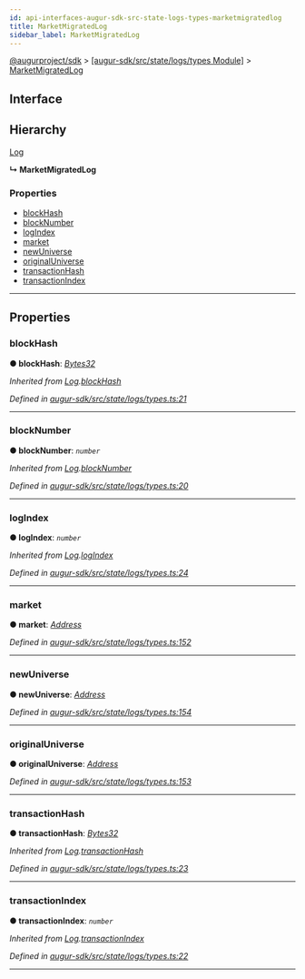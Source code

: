 ```yaml
---
id: api-interfaces-augur-sdk-src-state-logs-types-marketmigratedlog
title: MarketMigratedLog
sidebar_label: MarketMigratedLog
---
```


[@augurproject/sdk](api-readme.md) > [[augur-sdk/src/state/logs/types Module]](api-modules-augur-sdk-src-state-logs-types-module.md) > [MarketMigratedLog](api-interfaces-augur-sdk-src-state-logs-types-marketmigratedlog.md)

## Interface

## Hierarchy

 [Log](api-interfaces-augur-sdk-src-state-logs-types-log.md)

**↳ MarketMigratedLog**

### Properties

* [blockHash](api-interfaces-augur-sdk-src-state-logs-types-marketmigratedlog.md#blockhash)
* [blockNumber](api-interfaces-augur-sdk-src-state-logs-types-marketmigratedlog.md#blocknumber)
* [logIndex](api-interfaces-augur-sdk-src-state-logs-types-marketmigratedlog.md#logindex)
* [market](api-interfaces-augur-sdk-src-state-logs-types-marketmigratedlog.md#market)
* [newUniverse](api-interfaces-augur-sdk-src-state-logs-types-marketmigratedlog.md#newuniverse)
* [originalUniverse](api-interfaces-augur-sdk-src-state-logs-types-marketmigratedlog.md#originaluniverse)
* [transactionHash](api-interfaces-augur-sdk-src-state-logs-types-marketmigratedlog.md#transactionhash)
* [transactionIndex](api-interfaces-augur-sdk-src-state-logs-types-marketmigratedlog.md#transactionindex)

---

## Properties

<a id="blockhash"></a>

###  blockHash

**● blockHash**: *[Bytes32](api-modules-augur-sdk-src-state-logs-types-module.md#bytes32)*

*Inherited from [Log](api-interfaces-augur-sdk-src-state-logs-types-log.md).[blockHash](api-interfaces-augur-sdk-src-state-logs-types-log.md#blockhash)*

*Defined in [augur-sdk/src/state/logs/types.ts:21](https://github.com/AugurProject/augur/blob/3727cd4ec9/packages/augur-sdk/src/state/logs/types.ts#L21)*

___
<a id="blocknumber"></a>

###  blockNumber

**● blockNumber**: *`number`*

*Inherited from [Log](api-interfaces-augur-sdk-src-state-logs-types-log.md).[blockNumber](api-interfaces-augur-sdk-src-state-logs-types-log.md#blocknumber)*

*Defined in [augur-sdk/src/state/logs/types.ts:20](https://github.com/AugurProject/augur/blob/3727cd4ec9/packages/augur-sdk/src/state/logs/types.ts#L20)*

___
<a id="logindex"></a>

###  logIndex

**● logIndex**: *`number`*

*Inherited from [Log](api-interfaces-augur-sdk-src-state-logs-types-log.md).[logIndex](api-interfaces-augur-sdk-src-state-logs-types-log.md#logindex)*

*Defined in [augur-sdk/src/state/logs/types.ts:24](https://github.com/AugurProject/augur/blob/3727cd4ec9/packages/augur-sdk/src/state/logs/types.ts#L24)*

___
<a id="market"></a>

###  market

**● market**: *[Address](api-modules-augur-sdk-src-state-logs-types-module.md#address)*

*Defined in [augur-sdk/src/state/logs/types.ts:152](https://github.com/AugurProject/augur/blob/3727cd4ec9/packages/augur-sdk/src/state/logs/types.ts#L152)*

___
<a id="newuniverse"></a>

###  newUniverse

**● newUniverse**: *[Address](api-modules-augur-sdk-src-state-logs-types-module.md#address)*

*Defined in [augur-sdk/src/state/logs/types.ts:154](https://github.com/AugurProject/augur/blob/3727cd4ec9/packages/augur-sdk/src/state/logs/types.ts#L154)*

___
<a id="originaluniverse"></a>

###  originalUniverse

**● originalUniverse**: *[Address](api-modules-augur-sdk-src-state-logs-types-module.md#address)*

*Defined in [augur-sdk/src/state/logs/types.ts:153](https://github.com/AugurProject/augur/blob/3727cd4ec9/packages/augur-sdk/src/state/logs/types.ts#L153)*

___
<a id="transactionhash"></a>

###  transactionHash

**● transactionHash**: *[Bytes32](api-modules-augur-sdk-src-state-logs-types-module.md#bytes32)*

*Inherited from [Log](api-interfaces-augur-sdk-src-state-logs-types-log.md).[transactionHash](api-interfaces-augur-sdk-src-state-logs-types-log.md#transactionhash)*

*Defined in [augur-sdk/src/state/logs/types.ts:23](https://github.com/AugurProject/augur/blob/3727cd4ec9/packages/augur-sdk/src/state/logs/types.ts#L23)*

___
<a id="transactionindex"></a>

###  transactionIndex

**● transactionIndex**: *`number`*

*Inherited from [Log](api-interfaces-augur-sdk-src-state-logs-types-log.md).[transactionIndex](api-interfaces-augur-sdk-src-state-logs-types-log.md#transactionindex)*

*Defined in [augur-sdk/src/state/logs/types.ts:22](https://github.com/AugurProject/augur/blob/3727cd4ec9/packages/augur-sdk/src/state/logs/types.ts#L22)*

___

